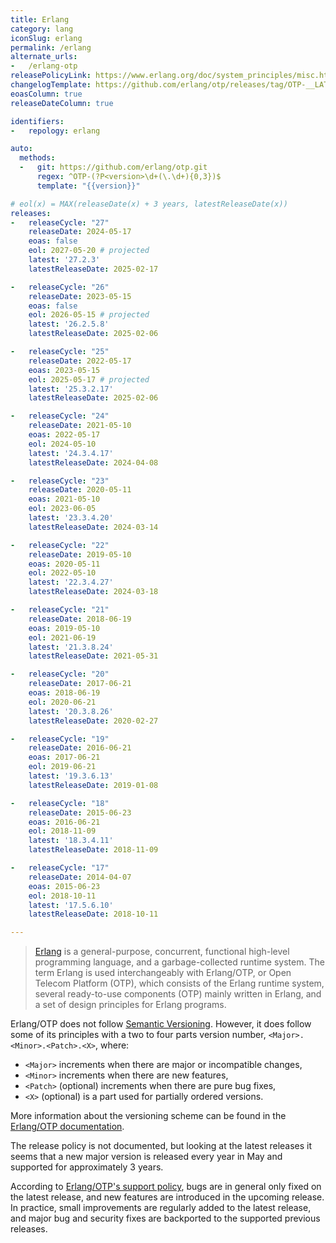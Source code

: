 ```yaml
---
title: Erlang
category: lang
iconSlug: erlang
permalink: /erlang
alternate_urls:
-   /erlang-otp
releasePolicyLink: https://www.erlang.org/doc/system_principles/misc.html
changelogTemplate: https://github.com/erlang/otp/releases/tag/OTP-__LATEST__
eoasColumn: true
releaseDateColumn: true

identifiers:
-   repology: erlang

auto:
  methods:
  -   git: https://github.com/erlang/otp.git
      regex: ^OTP-(?P<version>\d+(\.\d+){0,3})$
      template: "{{version}}"

# eol(x) = MAX(releaseDate(x) + 3 years, latestReleaseDate(x))
releases:
-   releaseCycle: "27"
    releaseDate: 2024-05-17
    eoas: false
    eol: 2027-05-20 # projected
    latest: '27.2.3'
    latestReleaseDate: 2025-02-17

-   releaseCycle: "26"
    releaseDate: 2023-05-15
    eoas: false
    eol: 2026-05-15 # projected
    latest: '26.2.5.8'
    latestReleaseDate: 2025-02-06

-   releaseCycle: "25"
    releaseDate: 2022-05-17
    eoas: 2023-05-15
    eol: 2025-05-17 # projected
    latest: '25.3.2.17'
    latestReleaseDate: 2025-02-06

-   releaseCycle: "24"
    releaseDate: 2021-05-10
    eoas: 2022-05-17
    eol: 2024-05-10
    latest: '24.3.4.17'
    latestReleaseDate: 2024-04-08

-   releaseCycle: "23"
    releaseDate: 2020-05-11
    eoas: 2021-05-10
    eol: 2023-06-05
    latest: '23.3.4.20'
    latestReleaseDate: 2024-03-14

-   releaseCycle: "22"
    releaseDate: 2019-05-10
    eoas: 2020-05-11
    eol: 2022-05-10
    latest: '22.3.4.27'
    latestReleaseDate: 2024-03-18

-   releaseCycle: "21"
    releaseDate: 2018-06-19
    eoas: 2019-05-10
    eol: 2021-06-19
    latest: '21.3.8.24'
    latestReleaseDate: 2021-05-31

-   releaseCycle: "20"
    releaseDate: 2017-06-21
    eoas: 2018-06-19
    eol: 2020-06-21
    latest: '20.3.8.26'
    latestReleaseDate: 2020-02-27

-   releaseCycle: "19"
    releaseDate: 2016-06-21
    eoas: 2017-06-21
    eol: 2019-06-21
    latest: '19.3.6.13'
    latestReleaseDate: 2019-01-08

-   releaseCycle: "18"
    releaseDate: 2015-06-23
    eoas: 2016-06-21
    eol: 2018-11-09
    latest: '18.3.4.11'
    latestReleaseDate: 2018-11-09

-   releaseCycle: "17"
    releaseDate: 2014-04-07
    eoas: 2015-06-23
    eol: 2018-10-11
    latest: '17.5.6.10'
    latestReleaseDate: 2018-10-11

---
```


> [Erlang](https://www.erlang.org/) is a general-purpose, concurrent, functional high-level
> programming language, and a garbage-collected runtime system. The term Erlang is used
> interchangeably with Erlang/OTP, or Open Telecom Platform (OTP), which consists of the Erlang
> runtime system, several ready-to-use components (OTP) mainly written in Erlang, and a set of
> design principles for Erlang programs.

Erlang/OTP does not follow [Semantic Versioning](https://semver.org/). However, it does follow some
of its principles with a two to four parts version number, `<Major>.<Minor>.<Patch>.<X>`, where:

- `<Major>` increments when there are major or incompatible changes,
- `<Minor>` increments when there are new features,
- `<Patch>` (optional) increments when there are pure bug fixes,
- `<X>` (optional) is a part used for partially ordered versions.

More information about the versioning scheme can be found in the [Erlang/OTP documentation](https://www.erlang.org/doc/system_principles/versions#version-scheme).

The release policy is not documented, but looking at the latest releases it seems that a new major
version is released every year in May and supported for approximately 3 years.

According to [Erlang/OTP's support policy](https://www.erlang.org/doc/system_principles/misc.html),
bugs are in general only fixed on the latest release, and new features are introduced in the
upcoming release. In practice, small improvements are regularly added to the latest release, and
major bug and security fixes are backported to the supported previous releases.
